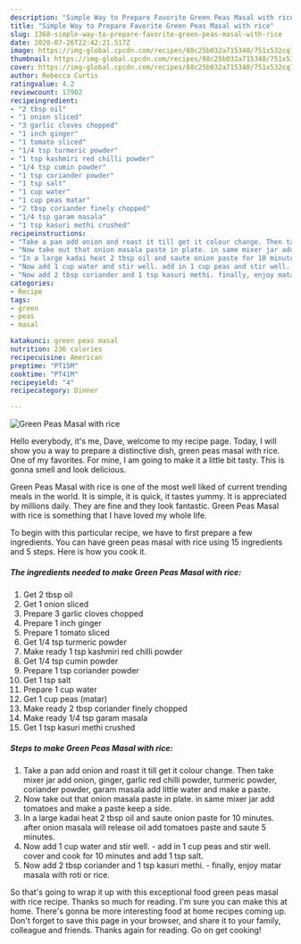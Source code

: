 ```yaml
---
description: "Simple Way to Prepare Favorite Green Peas Masal with rice"
title: "Simple Way to Prepare Favorite Green Peas Masal with rice"
slug: 1368-simple-way-to-prepare-favorite-green-peas-masal-with-rice
date: 2020-07-26T22:42:21.517Z
image: https://img-global.cpcdn.com/recipes/88c25b032a715340/751x532cq70/green-peas-masal-with-rice-recipe-main-photo.jpg
thumbnail: https://img-global.cpcdn.com/recipes/88c25b032a715340/751x532cq70/green-peas-masal-with-rice-recipe-main-photo.jpg
cover: https://img-global.cpcdn.com/recipes/88c25b032a715340/751x532cq70/green-peas-masal-with-rice-recipe-main-photo.jpg
author: Rebecca Curtis
ratingvalue: 4.2
reviewcount: 17902
recipeingredient:
- "2 tbsp oil"
- "1 onion sliced"
- "3 garlic cloves chopped"
- "1 inch ginger"
- "1 tomato sliced"
- "1/4 tsp turmeric powder"
- "1 tsp kashmiri red chilli powder"
- "1/4 tsp cumin powder"
- "1 tsp coriander powder"
- "1 tsp salt"
- "1 cup water"
- "1 cup peas matar"
- "2 tbsp coriander finely chopped"
- "1/4 tsp garam masala"
- "1 tsp kasuri methi crushed"
recipeinstructions:
- "Take a pan add onion and roast it till get it colour change. Then take mixer jar add onion, ginger, garlic red chilli powder, turmeric powder, coriander powder, garam masala add little water and make a paste."
- "Now take out that onion masala paste in plate. in same mixer jar add tomatoes and make a paste keep a side."
- "In a large kadai heat 2 tbsp oil and saute onion paste for 10 minutes. after onion masala will release oil add tomatoes paste and saute 5 minutes."
- "Now add 1 cup water and stir well. add in 1 cup peas and stir well. cover and cook for 10 minutes and add 1 tsp salt."
- "Now add 2 tbsp coriander and 1 tsp kasuri methi. finally, enjoy matar masala with roti or rice."
categories:
- Recipe
tags:
- green
- peas
- masal

katakunci: green peas masal 
nutrition: 236 calories
recipecuisine: American
preptime: "PT15M"
cooktime: "PT41M"
recipeyield: "4"
recipecategory: Dinner

---
```



![Green Peas Masal with rice](https://img-global.cpcdn.com/recipes/88c25b032a715340/751x532cq70/green-peas-masal-with-rice-recipe-main-photo.jpg)

Hello everybody, it's me, Dave, welcome to my recipe page. Today, I will show you a way to prepare a distinctive dish, green peas masal with rice. One of my favorites. For mine, I am going to make it a little bit tasty. This is gonna smell and look delicious.

Green Peas Masal with rice is one of the most well liked of current trending meals in the world. It is simple, it is quick, it tastes yummy. It is appreciated by millions daily. They are fine and they look fantastic. Green Peas Masal with rice is something that I have loved my whole life.




To begin with this particular recipe, we have to first prepare a few ingredients. You can have green peas masal with rice using 15 ingredients and 5 steps. Here is how you cook it.

<!--inarticleads1-->

##### The ingredients needed to make Green Peas Masal with rice:

1. Get 2 tbsp oil
1. Get 1 onion sliced
1. Prepare 3 garlic cloves chopped
1. Prepare 1 inch ginger
1. Prepare 1 tomato sliced
1. Get 1/4 tsp turmeric powder
1. Make ready 1 tsp kashmiri red chilli powder
1. Get 1/4 tsp cumin powder
1. Prepare 1 tsp coriander powder
1. Get 1 tsp salt
1. Prepare 1 cup water
1. Get 1 cup peas (matar)
1. Make ready 2 tbsp coriander finely chopped
1. Make ready 1/4 tsp garam masala
1. Get 1 tsp kasuri methi crushed




<!--inarticleads2-->

##### Steps to make Green Peas Masal with rice:

1. Take a pan add onion and roast it till get it colour change. Then take mixer jar add onion, ginger, garlic red chilli powder, turmeric powder, coriander powder, garam masala add little water and make a paste.
1. Now take out that onion masala paste in plate. in same mixer jar add tomatoes and make a paste keep a side.
1. In a large kadai heat 2 tbsp oil and saute onion paste for 10 minutes. after onion masala will release oil add tomatoes paste and saute 5 minutes.
1. Now add 1 cup water and stir well. - add in 1 cup peas and stir well. cover and cook for 10 minutes and add 1 tsp salt.
1. Now add 2 tbsp coriander and 1 tsp kasuri methi. - finally, enjoy matar masala with roti or rice.




So that's going to wrap it up with this exceptional food green peas masal with rice recipe. Thanks so much for reading. I'm sure you can make this at home. There's gonna be more interesting food at home recipes coming up. Don't forget to save this page in your browser, and share it to your family, colleague and friends. Thanks again for reading. Go on get cooking!
